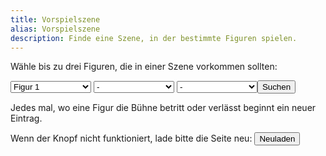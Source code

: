 ```yaml
---
title: Vorspielszene
alias: Vorspielszene
description: Finde eine Szene, in der bestimmte Figuren spielen.
---
```

Wähle bis zu drei Figuren, die in einer Szene vorkommen sollten:

<select name="Figur 1" class="custom-select" id="char-select-1">
    <option disabled selected value=0>Figur 1</option>
    <option value=2>1. Gerichtsdiener</option>
    <option value=3>2. Gerichtsdiener</option>
    <option value=4>Antonio</option>
    <option value=5>Bedienter</option>
    <option value=6>Curio</option>
    <option value=7>Fabio</option>
    <option value=8>Junker Christoph</option>
    <option value=9>Junker Tobias</option>
    <option value=10>Malvolio</option>
    <option value=11>Maria</option>
    <option value=12>Narr</option>
    <option value=13>Olivia</option>
    <option value=14>Orsino</option>
    <option value=15>Priester</option>
    <option value=16>Schiffshauptmann</option>
    <option value=17>Sebastian</option>
    <option value=18>Valentin</option>
    <option value=19>Viola</option>
</select>

<select name="Figur 2" class="custom-select" id="char-select-2">
    <option selected value=0>-</option>
    <option value=2>1. Gerichtsdiener</option>
    <option value=3>2. Gerichtsdiener</option>
    <option value=4>Antonio</option>
    <option value=5>Bedienter</option>
    <option value=6>Curio</option>
    <option value=7>Fabio</option>
    <option value=8>Junker Christoph</option>
    <option value=9>Junker Tobias</option>
    <option value=10>Malvolio</option>
    <option value=11>Maria</option>
    <option value=12>Narr</option>
    <option value=13>Olivia</option>
    <option value=14>Orsino</option>
    <option value=15>Priester</option>
    <option value=16>Schiffshauptmann</option>
    <option value=17>Sebastian</option>
    <option value=18>Valentin</option>
    <option value=19>Viola</option>
</select>

<select name="Figur 3" class="custom-select" id="char-select-3">
    <option selected value=0>-</option>
    <option value=2>1. Gerichtsdiener</option>
    <option value=3>2. Gerichtsdiener</option>
    <option value=4>Antonio</option>
    <option value=5>Bedienter</option>
    <option value=6>Curio</option>
    <option value=7>Fabio</option>
    <option value=8>Junker Christoph</option>
    <option value=9>Junker Tobias</option>
    <option value=10>Malvolio</option>
    <option value=11>Maria</option>
    <option value=12>Narr</option>
    <option value=13>Olivia</option>
    <option value=14>Orsino</option>
    <option value=15>Priester</option>
    <option value=16>Schiffshauptmann</option>
    <option value=17>Sebastian</option>
    <option value=18>Valentin</option>
    <option value=19>Viola</option>
</select><button type="submit" class="custom-button" id="character-search-button" onclick="buttonPressedCallback();">Suchen</button>

Jedes mal, wo eine Figur die Bühne betritt oder verlässt beginnt ein neuer Eintrag.

<div class="scrollable-element-list hidden" id="character-search-results"></div>

<p id="reload-warning">
Wenn der Knopf nicht funktioniert, lade bitte die Seite neu: <button class="custom-button" onClick="window.location.href=window.location.href">Neuladen</button>
</p>